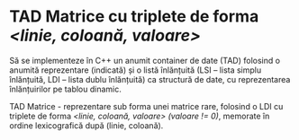 # TAD Matrice cu triplete de forma *<linie, coloană, valoare>*
Să se implementeze în C++ un anumit container de date (TAD) folosind o anumită reprezentare (indicată) și o listă înlănțuită (LSI – lista simplu înlănțuită, LDI – lista dublu înlănțuită) ca structură de date, cu reprezentarea înlănțuirilor pe tablou dinamic. 

TAD Matrice - reprezentare sub forma unei matrice rare, folosind o LDI cu triplete de forma *<linie, coloană, valoare> (valoare != 0)*, memorate în ordine lexicografică după (linie, coloană).
